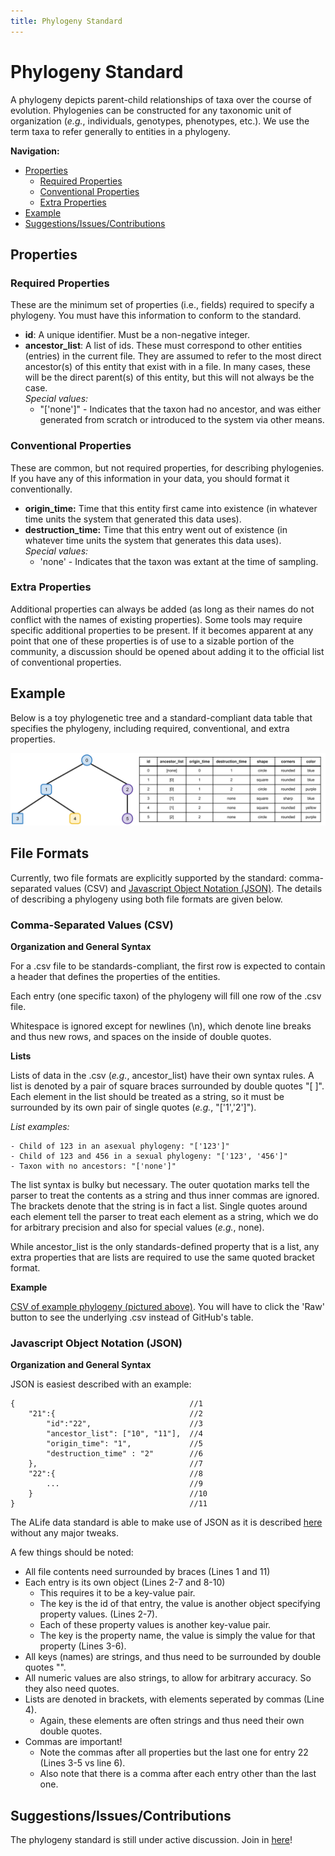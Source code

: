 ```yaml
---
title: Phylogeny Standard
---
```


# Phylogeny Standard

A phylogeny depicts parent-child relationships of taxa over the course of evolution.
Phylogenies can be constructed for any taxonomic unit of organization (_e.g._,
individuals, genotypes, phenotypes, etc.).
We use the term taxa to refer generally to entities in a phylogeny.

**Navigation:**

<!-- TOC -->

- [Properties](#properties)
  - [Required Properties](#required-properties)
  - [Conventional Properties](#conventional-properties)
  - [Extra Properties](#extra-properties)
- [Example](#example)
- [Suggestions/Issues/Contributions](#suggestionsissuescontributions)

<!-- /TOC -->

## Properties

### Required Properties

These are the minimum set of properties (i.e., fields) required to specify a phylogeny.
You must have this information to conform to the standard.

- **id**: A unique identifier. Must be a non-negative integer.
- **ancestor_list**: A list of ids. These must correspond to other entities (entries) in the current file.
  They are assumed to refer to the most direct ancestor(s) of this entity that exist with in a file.
  In many cases, these will be the direct parent(s) of this entity, but this will not always be the case. <br/> 
  *Special values:*
    - "['none']" - Indicates that the taxon had no ancestor, and was either generated from scratch or introduced to the system via other means.

### Conventional Properties

These are common, but not required properties, for describing phylogenies.
If you have any of this information in your data, you should format it conventionally.

- **origin_time:** Time that this entity first came into existence (in whatever time units the system that generated this data uses). <br/>
- **destruction_time:** Time that this entry went out of existence (in whatever time units the system that generates this data uses). <br/>
  *Special values:*
    - 'none' - Indicates that the taxon was extant at the time of sampling.
### Extra Properties

Additional properties can always be added (as long as their names do not conflict with the names of existing properties).
Some tools may require specific additional properties to be present.
If it becomes apparent at any point that one of these properties is of use to a sizable portion of the community,
a discussion should be opened about adding it to the official list of conventional properties.

## Example

Below is a toy phylogenetic tree and a standard-compliant data table that specifies
the phylogeny, including required, conventional, and extra properties.

![example phylogeny](./media/toy-phylogeny.png)

## File Formats

Currently, two file formats are explicitly supported by the standard: comma-separated values (CSV) and [Javascript Object Notation (JSON)](https://www.json.org/). The details of describing a phylogeny using both file formats are given below.

### Comma-Separated Values (CSV)
**Organization and General Syntax**

For a .csv file to be standards-compliant, the first row is expected to contain a header that defines the properties of the entities.

Each entry (one specific taxon) of the phylogeny will fill one row of the .csv file.

Whitespace is ignored except for newlines (\\n), which denote line breaks and thus new rows, and spaces on the inside of double quotes.

**Lists**

Lists of data in the .csv (*e.g.*, ancestor\_list) have their own syntax rules. 
A list is denoted by a pair of square braces surrounded by double quotes "[ ]". 
Each element in the list should be treated as a string, so it must be surrounded by its own pair of single quotes (*e.g.*, "['1','2']").

*List examples:*

    - Child of 123 in an asexual phylogeny: "['123']" 
    - Child of 123 and 456 in a sexual phylogeny: "['123', '456']"
    - Taxon with no ancestors: "['none']"

The list syntax is bulky but necessary. The outer quotation marks tell the parser to treat the contents as a string and thus inner commas are ignored. The brackets denote that the string is in fact a list. Single quotes around each element tell the parser to treat each element as a string, which we do for arbitrary precision and also for special values (*e.g.*, none).

While ancestor\_list is the only standards-defined property that is a list, any extra properties that are lists are required to use the same quoted bracket format.

**Example**
  
[CSV of example phylogeny (pictured above)](./examples/phylogeny_toy_csv.csv). You will have to click the 'Raw' button to see the underlying .csv instead of GitHub's table.


### Javascript Object Notation (JSON)

**Organization and General Syntax**

JSON is easiest described with an example:
```
{                                       //1
    "21":{                              //2
        "id":"22",                      //3
        "ancestor_list": ["10", "11"],  //4
        "origin_time": "1",             //5
        "destruction_time" : "2"        //6
    },                                  //7
    "22":{                              //8
        ...                             //9
    }                                   //10
}                                       //11
```

The ALife data standard is able to make use of JSON as it is described [here](https://www.json.org/) without any major tweaks.  

A few things should be noted:

- All file contents need surrounded by braces (Lines 1 and 11)
- Each entry is its own object (Lines 2-7 and 8-10)
    - This requires it to be a key-value pair.
    - The key is the id of that entry, the value is another object specifying property values. (Lines 2-7).
    - Each of these property values is another key-value pair. 
    - The key is the property name, the value is simply the value for that property (Lines 3-6).
- All keys (names) are strings, and thus need to be surrounded by double quotes "".
- All numeric values are also strings, to allow for arbitrary accuracy. So they also need quotes.
- Lists are denoted in brackets, with elements seperated by commas (Line 4). 
    - Again, these elements are often strings and thus need their own double quotes. 
- Commas are important!
    - Note the commas after all properties but the last one for entry 22 (Lines 3-5 vs line 6). 
    - Also note that there is a comma after each entry other than the last one.  




## Suggestions/Issues/Contributions

The phylogeny standard is still under active discussion. Join in [here](https://github.com/alife-data-standards/alife-data-standards/issues?q=is%3Aissue+is%3Aopen+label%3Aphylogeny)!
